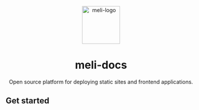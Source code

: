 <p align="center">
  <a href="https://meli.sh">
    <img alt="meli-logo" src="https://raw.githubusercontent.com/gomeli/meli-brand/latest/logo/meli-logo-circle-black.svg" width="100"/>
  </a>
</p>
<h1 align="center">meli-docs</h1>
<p align="center">Open source platform for deploying static sites and frontend applications.</p>

## Get started
